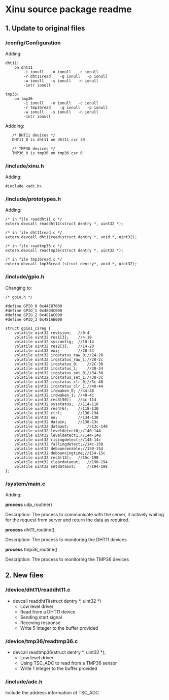 # Xinu source package readme

## 1. Update to original files

### /config/Configuration

Adding:
```
dht11:
    on dht11
        -i ionull   -o ionull   -c ionull
        -r dht11read    -g ionull   -p ionull
        -w ionull   -s ionull   -n ionull
        -intr ionull
        
tmp36:
    on tmp36
        -i ionull   -o ionull   -c ionull
        -r tmp36read    -g ionull   -p ionull
        -w ionull   -s ionull   -n ionull
        -intr ionull
```

Addding:
```
   /* DHT11 devices */
   DHT11_0 is dht11 on dht11 csr 39
   
   /* TMP36 devices */
   TMP36_0 is tmp36 on tmp36 csr 0
```

### /include/xinu.h

Adding:
```
#include <adc.h>
```

### /include/prototypes.h

Adding:
```
/* in file readdht11.c */
extern devcall readdht11(struct dentry *, uint32 *);

/* in file dht11read.c */
extern devcall dht11read(struct dentry *, void *, uint32);

/* in file readtmp36.c */
extern devcall readtmp36(struct dentry *, uint32 *);

/* in file tmp36read.c */
extern devcall tmp36read (struct dentry*, void *, uint32);
```

### /include/gpio.h

Changing to:
```
/* gpio.h */

#define GPIO_0 0x44E07000
#define GPIO_1 0x4804C000
#define GPIO_2 0x481AC000
#define GPIO_3 0x481AE000

struct gpio1_csreg {
    volatile uint32 revision;   //0-4
    volatile uint32 res1[3];    //4-10
    volatile uint32 sysconfig;  //10-14
    volatile uint32 res2[3];    //14-20
    volatile uint32 eoi;        //20-24
    volatile uint32 irqstatus_raw_0;//24-28
    volatile uint32 irqstatus_raw_1;//28-2c
    volatile uint32 irqstatus_0;    //2C-30
    volatile uint32 irqstatus_1;    //30-34
    volatile uint32 irqstatus_set_0;//34-38
    volatile uint32 irqstatus_set_1;//38-3c
    volatile uint32 irqstatus_clr_0;//3c-40
    volatile uint32 irqstatus_clr_1;//40-44
    volatile uint32 irqwaken_0; //44-48
    volatile uint32 irqwaken_1; //48-4c
    volatile uint32 res3[50];   //4c-114
    volatile uint32 sysstatus;  //114-118
    volatile uint32 res4[6];    //118-130
    volatile uint32 ctrl;       //130-134
    volatile uint32 oe;         //134-138
    volatile uint32 datain;     //138-13c
    volatile uint32 dataout;        //13c-140
    volatile uint32 leveldetect0;//140-144
    volatile uint32 leveldetect1;//144-148
    volatile uint32 risingdetect;//148-14c
    volatile uint32 fallingdetect;//14c-150
    volatile uint32 debouncenable;//150-154
    volatile uint32 debouncingtime;//154-15c
    volatile uint32 res5[13];   //15c-190
    volatile uint32 cleardataout;   //190-194
    volatile uint32 setdataout;     //194-198
};
```

### /system/main.c

Adding:

**process** udp_routine()

Description: The process to communicate with the server, it actively waiting for the request from server and return the data as required. 

**process** dht11_routine()

Description: The process to monitoring the DHT11 devices 

**process** tmp36_routine()

Description: The process to monitoring the TMP36 devices 

## 2. New files

### /device/dht11/readdht11.c

* devcall readdht11(struct dentry *, uint32 *)
    - Low level driver
    - Read from a DHT11 device
    - Sending start signal 
    - Receving response
    - Write 5 integer to the buffer provided

### /device/tmp36/readtmp36.c

* devcall readtmp36(struct dentry *, uint32 *);
    - Low level driver
    - Using TSC_ADC to read from a TMP36 sensor
    - Write 1 integer to the buffer provided

### /include/adc.h

Include the address information of TSC_ADC
